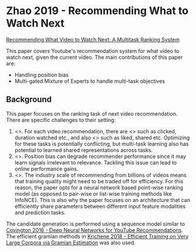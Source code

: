 # Zhao 2019 - Recommending What to Watch Next

[Recommending What Video to Watch Next: A Multitask Ranking System](https://daiwk.github.io/assets/youtube-multitask.pdf)

This paper covers Youtube's recommendation system for what video to watch next, given the current video. The main contributions of this paper are:
- Handling position bias
- Multi-gated Mixture of Experts to handle multi-task objectives

## Background

This paper focuses on the ranking task of next video recommendation. There are specific challenges to their setting:
1. <<Multiple signals>>. For each video recommendation, there are <<engagement signals>> such as clicked, duration watched etc., and also <<user satisfaction signals>> such as liked, shared etc. Optimizing for these tasks is potentially conflicting, but multi-task learning also has potential to learned shared representations across tasks.
2. <<Position bias>>. Position bias can degrade recommender performance since it may learn signals irrelevant to relevance. Tackling this issue can lead to online performance gains.
3. <<Large Scale>>. The industry scale of recommending from billions of videos means that training quality might need to be traded off for efficiency. For this reason, the paper opts for a neural network based point-wise ranking model (as opposed to pair-wise or list-wise training methods like InfoNCE). This is also why the paper focuses on an architecture that can efficiently share parameters between different input feature modalities and prediction tasks.

The candidate generation is performed using a sequence model similar to [Covington 2016 - Deep Neural Networks for YouTube Recommendations](https://static.googleusercontent.com/media/research.google.com/en//pubs/archive/45530.pdf). The efficient gramian methods in [Krichene 2018 - Efficient Training on Very Large Corpora via Gramian Estimation](https://arxiv.org/abs/1807.07187) was also used.



